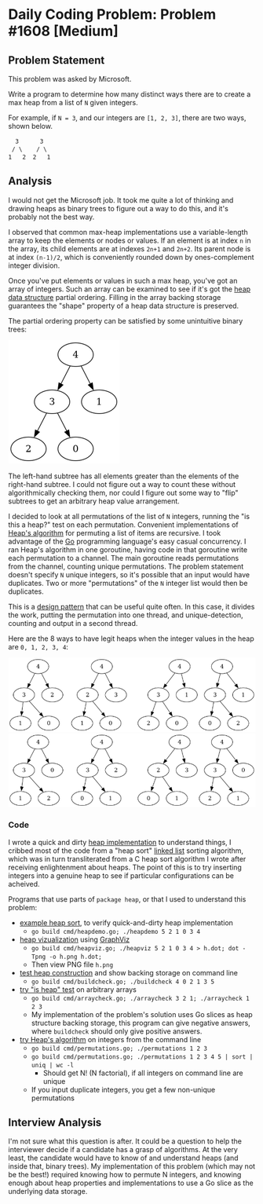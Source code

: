 # Daily Coding Problem: Problem #1608 [Medium]

## Problem Statement

This problem was asked by Microsoft.

Write a program to determine how many distinct ways
there are to create a max heap from a list of `N` given integers.

For example,
if `N = 3`,
and our integers are `[1, 2, 3]`,
there are two ways, shown below.

```
  3      3
 / \    / \
1   2  2   1
```
## Analysis

I would not get the Microsoft job.
It took me quite a lot of thinking and drawing heaps as binary trees
to figure out a way to do this, and it's probably not the best way.

I observed that common max-heap implementations use a variable-length array
to keep the elements or nodes or values.
If an element is at index `n` in the array,
its child elements are at indexes `2n+1` and `2n+2`.
Its parent node is at index `(n-1)/2`, which is conveniently rounded down
by ones-complement integer division.

Once you've put elements or values in such a max heap,
you've got an array of integers.
Such an array can be examined to see if it's got the [heap data structure](https://en.wikipedia.org/wiki/Heap_(data_structure))
partial ordering.
Filling in the array backing storage guarantees the "shape" property of
a heap data structure is preserved.

The partial ordering property can be satisfied by some unintuitive binary trees:

![example 5-value max heap](example_max_heap.png)

The left-hand subtree has all elements greater than
the elements of the right-hand subtree.
I could not figure out a way to count these without algorithmically checking them,
nor could I figure out some way to "flip" subtrees to get an arbitrary
heap value arrangement.

I decided to look at all permutations of the list of `N` integers,
running the "is this a heap?" test on each permutation.
Convenient implementations of [Heap's algorithm](https://en.wikipedia.org/wiki/Heap's_algorithm)
for permuting a list of items are recursive.
I took advantage of the [Go]() programming language's easy casual concurrency.
I ran Heap's algorithm in one goroutine,
having code in that goroutine write each permutation to a channel.
The main goroutine reads permutations from the channel,
counting unique permutations.
The problem statement doesn't specify `N` unique integers,
so it's possible that an input would have duplicates.
Two or more "permutations" of the `N` integer list would then be duplicates.

This is a [design pattern](https://bruceediger.com/posts/golang-enabled-pattern/)
that can be useful quite often.
In this case, it divides the work, putting the permutation into one thread,
and unique-detection, counting and output in a second thread.

Here are the 8 ways to have legit heaps when the integer values in the
heap are `0, 1, 2, 3, 4`:

![first 4 heaps](big1.png)
![second 4 heaps](big2.png)

### Code

I wrote a quick and dirty [heap implementation](heap) to understand things, 
I cribbed most of the code from a "heap sort" [linked list](https://github.com/bediger4000/linked_lists)
sorting algorithm, which was in turn transliterated from a C heap sort
algorithm I wrote after receiving enlightenment about heaps.
The point of this is to try inserting integers into a genuine heap
to see if particular configurations can be acheived.

Programs that use parts of `package heap`, or that I used to understand this problem:

* [example heap sort](cmd/heapdemo.go), to verify quick-and-dirty heap implementation
  - `go build cmd/heapdemo.go; ./heapdemo 5 2 1 0 3 4`
* [heap vizualization](cmd/heapviz.go) using [GraphViz](https://graphviz.org/)
  - `go build cmd/heapviz.go; ./heapviz 5 2 1 0 3 4 > h.dot; dot -Tpng -o h.png h.dot;`
  - Then view PNG file `h.png`
* [test heap construction](cmd/buildcheck.go) and show backing storage on command line
  - `go build cmd/buildcheck.go; ./buildcheck 4 0 2 1 3 5`
* [try "is heap" test](cmd/arraycheck.go) on arbitrary arrays
  - `go build cmd/arraycheck.go; ./arraycheck 3 2 1; ./arraycheck 1 2 3`
  - My implementation of the problem's solution uses Go slices as heap structure backing storage,
  this program can give negative answers, where `buildcheck` should only give positive answers.
* [try Heap's algorithm](cmd/permutations.go) on integers from the command line
  - `go build cmd/permutations.go; ./permutations 1 2 3`
  - `go build cmd/permutations.go; ./permutations 1 2 3 4 5 | sort | uniq | wc -l`
    * Should get N! (N factorial), if all integers on command line are unique
  - If you input duplicate integers, you get a few non-unique permutations

## Interview Analysis

I'm not sure what this question is after.
It could be a question to help the interviewer decide if a candidate
has a grasp of algorithms.
At the very least, the candidate would have to know of and understand heaps
(and inside that, binary trees).
My implementation of this problem (which may not be the best!) required
knowing how to permute N integers,
and knowing enough about heap properties and implementations to use a Go slice
as the underlying data storage.
